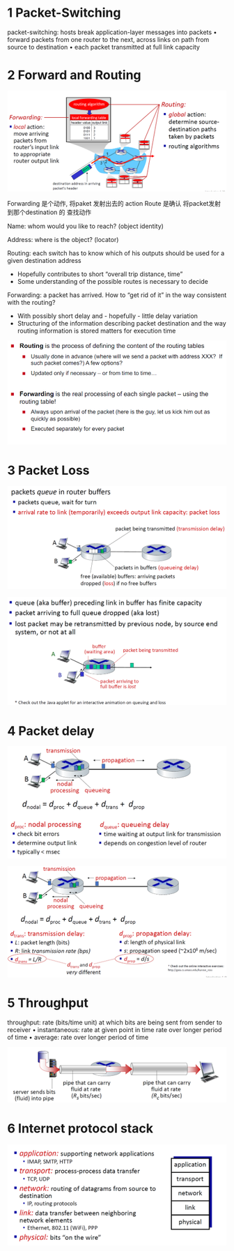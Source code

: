 

# 1 Packet-Switching


packet-switching: hosts break application-layer messages into packets
• forward packets from one router to the next, across links on path from source to destination
• each packet transmitted at full link capacity



# 2 Forward and Routing 


![](image/Pasted%20image%2020241021065302.png)

Forwarding 是个动作, 将paket 发射出去的 action
Route 是确认 将packet发射到那个destination 的 查找动作

Name: whom would you like to reach? (object identity)

Address: where is the object? (locator)

Routing: each switch has to know which of his outputs should be used for a given destination address
- Hopefully contributes to short “overall trip distance, time”
- Some understanding of the possible routes is necessary to decide

Forwarding: a packet has arrived. How to “get rid of it” in the way consistent with the routing?
- With possibly short delay and - hopefully - little delay variation
- Structuring of the information describing packet destination and the way routing information is stored matters for execution time

![](image/Pasted%20image%2020241028071854.png)

# 3 Packet Loss

![](image/Pasted%20image%2020241021065534.png)


![](image/Pasted%20image%2020241021065634.png)
# 4 Packet delay 

![](image/Pasted%20image%2020241021065557.png)


![](image/Pasted%20image%2020241021065616.png)



# 5 Throughput 

throughput: rate (bits/time unit) at which bits are being sent from sender to receiver
• instantaneous: rate at given point in time rate over longer period of time
• average: rate over longer period of time 

![](image/Pasted%20image%2020241021065744.png)

# 6 Internet protocol stack 


![](image/Pasted%20image%2020241021070030.png)




